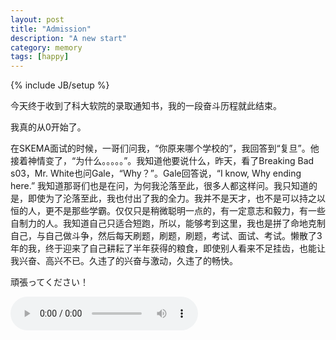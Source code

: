 ```yaml
---
layout: post
title: "Admission"
description: "A new start"
category: memory
tags: [happy]
---
```

{% include JB/setup %}

今天终于收到了科大软院的录取通知书，我的一段奋斗历程就此结束。


  我真的从0开始了。
  
  
  在SKEMA面试的时候，一哥们问我，“你原来哪个学校的”，我回答到“复旦”。他接着神情变了，“为什么。。。。。”。我知道他要说什么，昨天，看了Breaking Bad s03，Mr. White也问Gale，“Why？”。Gale回答说，“I know, Why ending here.” 我知道那哥们也是在问，为何我沦落至此，很多人都这样问。我只知道的是，即使为了沦落至此，我也付出了我的全力。我并不是天才，也不是可以持之以恒的人，更不是那些学霸。仅仅只是稍微聪明一点的，有一定意志和毅力，有一些自制力的人。我知道自己只适合短跑，所以，能够考到这里，我也是拼了命地克制自己，与自己做斗争，然后每天刷题，刷题，刷题，考试、面试、考试。懒散了3年的我，终于迎来了自己耕耘了半年获得的粮食，即使别人看来不足挂齿，也能让我兴奋、高兴不已。久违了的兴奋与激动，久违了的畅快。
  
  
  頑張ってください！
  
  

 <audio src="/media/music/Super-Driver.mp3" controls="controls"></audio>